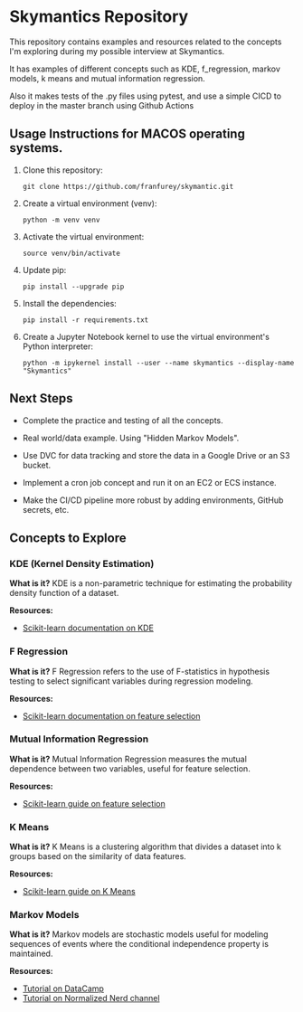 # Skymantics Repository

This repository contains examples and resources related to the concepts I'm exploring during my possible interview at Skymantics.

It has examples of different concepts such as KDE, f_regression, markov models, k means and mutual information regression. 

Also it makes tests of the .py files using pytest, and use a simple CICD to deploy in the master branch using Github Actions

## Usage Instructions for MACOS operating systems.

1. Clone this repository:
    ```
    git clone https://github.com/franfurey/skymantic.git
    ```

2. Create a virtual environment (venv):
    ```
    python -m venv venv
    ```    

3. Activate the virtual environment:
    ```
    source venv/bin/activate
    ```

4. Update pip:
    ```
    pip install --upgrade pip
    ```

5. Install the dependencies:
    ```
    pip install -r requirements.txt
    ```

6. Create a Jupyter Notebook kernel to use the virtual environment's Python interpreter:
    ```
    python -m ipykernel install --user --name skymantics --display-name "Skymantics"
    ```

## Next Steps

- Complete the practice and testing of all the concepts.

- Real world/data example. Using "Hidden Markov Models". 

- Use DVC for data tracking and store the data in a Google Drive or an S3 bucket.

- Implement a cron job concept and run it on an EC2 or ECS instance.

- Make the CI/CD pipeline more robust by adding environments, GitHub secrets, etc.

## Concepts to Explore

### KDE (Kernel Density Estimation)

**What is it?** KDE is a non-parametric technique for estimating the probability density function of a dataset.

**Resources:**
- [Scikit-learn documentation on KDE](https://scikit-learn.org/stable/modules/density.html)

### F Regression

**What is it?** F Regression refers to the use of F-statistics in hypothesis testing to select significant variables during regression modeling.

**Resources:**
- [Scikit-learn documentation on feature selection](https://scikit-learn.org/stable/modules/feature_selection.html)

### Mutual Information Regression

**What is it?** Mutual Information Regression measures the mutual dependence between two variables, useful for feature selection.

**Resources:**
- [Scikit-learn guide on feature selection](https://scikit-learn.org/stable/modules/feature_selection.html#mutual-info)

### K Means

**What is it?** K Means is a clustering algorithm that divides a dataset into k groups based on the similarity of data features.

**Resources:**
- [Scikit-learn guide on K Means](https://scikit-learn.org/stable/modules/clustering.html#k-means)

### Markov Models

**What is it?** Markov models are stochastic models useful for modeling sequences of events where the conditional independence property is maintained.

**Resources:**
- [Tutorial on DataCamp](https://app.datacamp.com/workspace/w/6ee151d3-04da-433e-9d4d-f97ad6077d28/edit)
- [Tutorial on Normalized Nerd channel](https://www.youtube.com/watch?v=i3AkTO9HLXo&list=PLM8wYQRetTxBkdvBtz-gw8b9lcVkdXQKV&index=1&ab_channel=NormalizedNerd)
